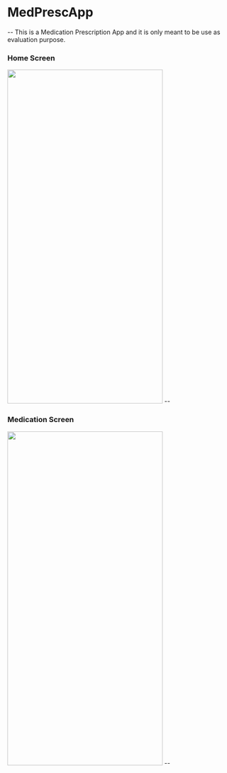 # MedPrescApp
--
This is a Medication Prescription App and it is only meant to be use as evaluation purpose.

### Home Screen

<img src="https://user-images.githubusercontent.com/47695343/152653703-4c865674-9388-4dc5-bf35-44ba6de4f2da.png" width="350" height="752">
--

### Medication Screen

<img src="https://user-images.githubusercontent.com/47695343/152653715-ed83d2a7-1eaa-4926-935c-f4987d4791d2.png" width="350" height="752">
--
